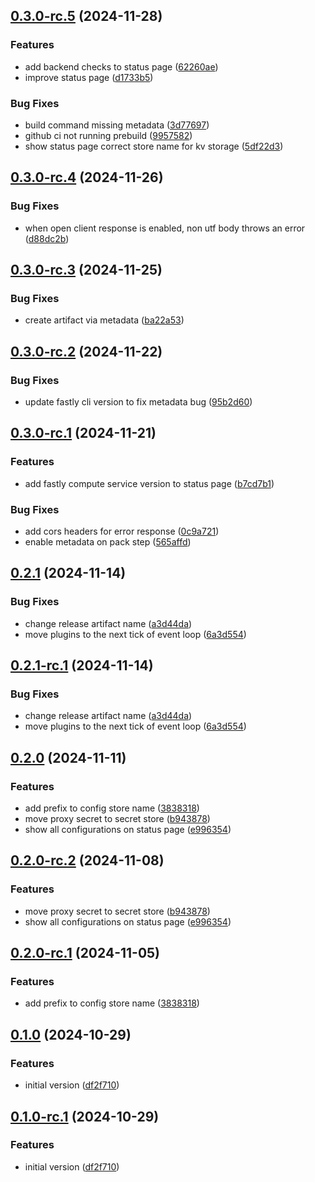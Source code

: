 ## [0.3.0-rc.5](https://github.com/fingerprintjs/fingerprint-pro-fastly-compute-proxy-integration/compare/v0.3.0-rc.4...v0.3.0-rc.5) (2024-11-28)


### Features

* add backend checks to status page ([62260ae](https://github.com/fingerprintjs/fingerprint-pro-fastly-compute-proxy-integration/commit/62260aeb5f5fa7c10aabb7729cf4d09f5c55f087))
* improve status page ([d1733b5](https://github.com/fingerprintjs/fingerprint-pro-fastly-compute-proxy-integration/commit/d1733b5768f8c1eaf95f041c2c92ff24b019c36b))


### Bug Fixes

* build command missing metadata ([3d77697](https://github.com/fingerprintjs/fingerprint-pro-fastly-compute-proxy-integration/commit/3d776976c72b3490b90aff4729f56170fbe2f9a7))
* github ci not running prebuild ([9957582](https://github.com/fingerprintjs/fingerprint-pro-fastly-compute-proxy-integration/commit/9957582dc9ec64781ea718b3946fa9c7e34ccb9b))
* show status page correct store name for kv storage ([5df22d3](https://github.com/fingerprintjs/fingerprint-pro-fastly-compute-proxy-integration/commit/5df22d368c5a7f38b46ffbc7e71a65d8d0d6cb08))

## [0.3.0-rc.4](https://github.com/fingerprintjs/fingerprint-pro-fastly-compute-proxy-integration/compare/v0.3.0-rc.3...v0.3.0-rc.4) (2024-11-26)


### Bug Fixes

* when open client response is enabled, non utf body throws an error ([d88dc2b](https://github.com/fingerprintjs/fingerprint-pro-fastly-compute-proxy-integration/commit/d88dc2bb6ee36df4a3098ef390c3afd1ed151c2b))

## [0.3.0-rc.3](https://github.com/fingerprintjs/fingerprint-pro-fastly-compute-proxy-integration/compare/v0.3.0-rc.2...v0.3.0-rc.3) (2024-11-25)


### Bug Fixes

* create artifact via metadata ([ba22a53](https://github.com/fingerprintjs/fingerprint-pro-fastly-compute-proxy-integration/commit/ba22a538130c75d22aa119aeb403390ca35f9426))

## [0.3.0-rc.2](https://github.com/fingerprintjs/fingerprint-pro-fastly-compute-proxy-integration/compare/v0.3.0-rc.1...v0.3.0-rc.2) (2024-11-22)


### Bug Fixes

* update fastly cli version to fix metadata bug ([95b2d60](https://github.com/fingerprintjs/fingerprint-pro-fastly-compute-proxy-integration/commit/95b2d60ad5bbe5c85a4c7075827cc69ad775122e))

## [0.3.0-rc.1](https://github.com/fingerprintjs/fingerprint-pro-fastly-compute-proxy-integration/compare/v0.2.1...v0.3.0-rc.1) (2024-11-21)


### Features

* add fastly compute service version to status page ([b7cd7b1](https://github.com/fingerprintjs/fingerprint-pro-fastly-compute-proxy-integration/commit/b7cd7b15dfd60708452f0ccef8d138387655ddbb))


### Bug Fixes

* add cors headers for error response ([0c9a721](https://github.com/fingerprintjs/fingerprint-pro-fastly-compute-proxy-integration/commit/0c9a721e4be67676505b09f14e36fb482d6f91d5))
* enable metadata on pack step ([565affd](https://github.com/fingerprintjs/fingerprint-pro-fastly-compute-proxy-integration/commit/565affd396c42b5ee7bb2a332a33b5a2dd0331c5))

## [0.2.1](https://github.com/fingerprintjs/fingerprint-pro-fastly-compute-proxy-integration/compare/v0.2.0...v0.2.1) (2024-11-14)


### Bug Fixes

* change release artifact name ([a3d44da](https://github.com/fingerprintjs/fingerprint-pro-fastly-compute-proxy-integration/commit/a3d44da4628930f73f5d0d87d3f64ee0d20b8ca4))
* move plugins to the next tick of event loop ([6a3d554](https://github.com/fingerprintjs/fingerprint-pro-fastly-compute-proxy-integration/commit/6a3d5547ad9c928b436431c5b4212abf473f4c1b))

## [0.2.1-rc.1](https://github.com/fingerprintjs/fingerprint-pro-fastly-compute-proxy-integration/compare/v0.2.0...v0.2.1-rc.1) (2024-11-14)


### Bug Fixes

* change release artifact name ([a3d44da](https://github.com/fingerprintjs/fingerprint-pro-fastly-compute-proxy-integration/commit/a3d44da4628930f73f5d0d87d3f64ee0d20b8ca4))
* move plugins to the next tick of event loop ([6a3d554](https://github.com/fingerprintjs/fingerprint-pro-fastly-compute-proxy-integration/commit/6a3d5547ad9c928b436431c5b4212abf473f4c1b))

## [0.2.0](https://github.com/fingerprintjs/fingerprint-pro-fastly-compute-proxy-integration/compare/v0.1.0...v0.2.0) (2024-11-11)


### Features

* add prefix to config store name ([3838318](https://github.com/fingerprintjs/fingerprint-pro-fastly-compute-proxy-integration/commit/38383186439c5b1f7362b7462ea1a578287a59e3))
* move proxy secret to secret store ([b943878](https://github.com/fingerprintjs/fingerprint-pro-fastly-compute-proxy-integration/commit/b94387882bd4d485733faa6cc712ee6e298d6e58))
* show all configurations on status page ([e996354](https://github.com/fingerprintjs/fingerprint-pro-fastly-compute-proxy-integration/commit/e9963545ae6be1fa44e2fa41ef74306067e6a75e))

## [0.2.0-rc.2](https://github.com/fingerprintjs/fingerprint-pro-fastly-compute-proxy-integration/compare/v0.2.0-rc.1...v0.2.0-rc.2) (2024-11-08)


### Features

* move proxy secret to secret store ([b943878](https://github.com/fingerprintjs/fingerprint-pro-fastly-compute-proxy-integration/commit/b94387882bd4d485733faa6cc712ee6e298d6e58))
* show all configurations on status page ([e996354](https://github.com/fingerprintjs/fingerprint-pro-fastly-compute-proxy-integration/commit/e9963545ae6be1fa44e2fa41ef74306067e6a75e))

## [0.2.0-rc.1](https://github.com/fingerprintjs/fingerprint-pro-fastly-compute-proxy-integration/compare/v0.1.0...v0.2.0-rc.1) (2024-11-05)


### Features

* add prefix to config store name ([3838318](https://github.com/fingerprintjs/fingerprint-pro-fastly-compute-proxy-integration/commit/38383186439c5b1f7362b7462ea1a578287a59e3))

## [0.1.0](https://github.com/fingerprintjs/fingerprint-pro-fastly-compute-proxy-integration/compare/v0.0.0...v0.1.0) (2024-10-29)


### Features

* initial version ([df2f710](https://github.com/fingerprintjs/fingerprint-pro-fastly-compute-proxy-integration/commit/df2f710261c5100796d4d9a7702c51596f4c3232))

## [0.1.0-rc.1](https://github.com/fingerprintjs/fingerprint-pro-fastly-compute-proxy-integration/compare/v0.0.0...v0.1.0-rc.1) (2024-10-29)


### Features

* initial version ([df2f710](https://github.com/fingerprintjs/fingerprint-pro-fastly-compute-proxy-integration/commit/df2f710261c5100796d4d9a7702c51596f4c3232))
